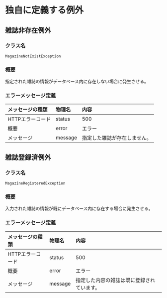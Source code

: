 # 独自に定義する例外

## 雑誌非存在例外
### クラス名
`MagazineNotExistException`

### 概要
指定された雑誌の情報がデータベース内に存在しない場合に発生させる。

### エラーメッセージ定義
|メッセージの種類|物理名|内容|
|:--|:--|:--|
|HTTPエラーコード|status|500|
|概要|error|エラー|
|メッセージ|message|指定した雑誌が存在しません。|

## 雑誌登録済例外
### クラス名
`MagazineRegisteredException`

### 概要
入力された雑誌の情報が既にデータベース内に存在する場合に発生させる。

### エラーメッセージ定義
|メッセージの種類|物理名|内容|
|:--|:--|:--|
|HTTPエラーコード|status|500|
|概要|error|エラー|
|メッセージ|message|指定した内容の雑誌は既に登録されています。|

